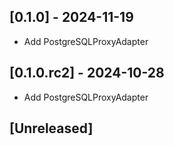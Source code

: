 ## [0.1.0] - 2024-11-19

- Add PostgreSQLProxyAdapter

## [0.1.0.rc2] - 2024-10-28

- Add PostgreSQLProxyAdapter

## [Unreleased]
